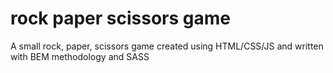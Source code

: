 # rock paper scissors game
 A small rock, paper, scissors game created using HTML/CSS/JS and written with BEM methodology and SASS
